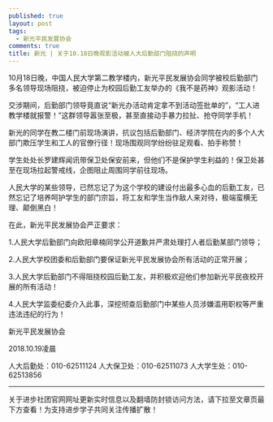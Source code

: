 ```yaml
---
published: true
layout: post
tags:
  - 新光平民发展协会
comments: true
title: 新光 | 关于10.18日晚观影活动被人大后勤部门阻挠的声明  
---
```

10月18日晚，中国人民大学第二教学楼内，新光平民发展协会同学被校后勤部门多名领导现场阻挠，被迫停止为校园后勤工友举办的《我不是药神》观影活动！

交涉期间，后勤部门领导竟直说“新光办活动肯定拿不到活动签批单的”，“工人进教学楼就报警！”这群领导嚣张至极，甚至直接动手暴力拉扯、抢夺同学手机！

新光的同学在教二楼门前现场演讲，抗议包括后勤部门、经济学院在内的多个人大部门欺压学生和工人的官僚行径！现场围观同学纷纷驻足观看、拍手称赞！

学生处处长罗建辉闻讯带保卫处保安前来，但他们不是保护学生利益的！保卫处甚至在现场拉起警戒线，企图阻止周围同学前往现场。

人民大学的某些领导，已然忘记了为这个学校的建设付出最多心血的后勤工友，已然忘记了培养呵护学生的部门宗旨，将工友和学生当作敌人来对待，极端蛮横无理、颠倒黑白！

在此，新光平民发展协会严正要求：

1.人民大学后勤部门向欧阳章楠同学公开道歉并严肃处理打人者后勤某部门领导；

2.人民大学校团委和后勤部门要保证新光平民发展协会所有活动的正常开展；

3.人民大学后勤部门不得阻挠校园后勤工友，并积极欢迎他们参加新光平民夜校开展的所有活动！

4.人民大学监委纪委介入此事，深挖彻查后勤部门中某些人员涉嫌滥用职权等严重违法违纪的行为！

新光平民发展协会

2018.10.19凌晨

人大后勤处：010-62511124
人大保卫处：010-62511073
人大学生处：010-62513856

---
关于进步社团官网网址更新实时信息以及翻墙防封锁访问方法，请下拉至文章页最下方查看！为支持进步学子共同关注传播扩散！
